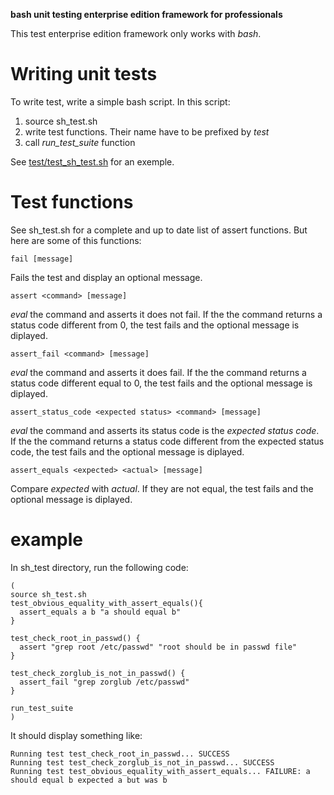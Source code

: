 **bash unit testing enterprise edition framework for professionals**

This test enterprise edition framework only works with *bash*.

# Writing unit tests

To write test, write a simple bash script. In this script:

1. source sh_test.sh
2. write test functions. Their name have to be prefixed by *test*
3. call *run_test_suite* function

See [test/test_sh_test.sh](test/test_sh_test.sh) for an exemple.

# Test functions

See sh_test.sh for a complete and up to date list of assert
functions. But here are some of this functions:

    fail [message]

Fails the test and display an optional message.

    assert <command> [message]
    
*eval* the command and asserts it does not fail. If the
the command returns a status code different from 0, the
test fails and the optional message is diplayed.
    
    assert_fail <command> [message]

*eval* the command and asserts it does fail. If the
the command returns a status code different equal to 0,
the test fails and the optional message is diplayed.

    assert_status_code <expected status> <command> [message]

*eval* the command and asserts its status code is the
*expected status code*. If the the command returns a 
status code different from the expected status code,
the test fails and the optional message is diplayed.

    assert_equals <expected> <actual> [message]
    
Compare *expected* with *actual*. If they are not equal,
the test fails and the optional message is diplayed.

# example

In sh_test directory, run the following code:

    (
    source sh_test.sh
    test_obvious_equality_with_assert_equals(){
      assert_equals a b "a should equal b"
    }

    test_check_root_in_passwd() {
      assert "grep root /etc/passwd" "root should be in passwd file"
    }

    test_check_zorglub_is_not_in_passwd() {
      assert_fail "grep zorglub /etc/passwd"
    }

    run_test_suite
    )
    
It should display something like:

    Running test test_check_root_in_passwd... SUCCESS
    Running test test_check_zorglub_is_not_in_passwd... SUCCESS
    Running test test_obvious_equality_with_assert_equals... FAILURE: a should equal b expected a but was b
